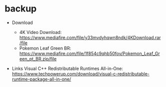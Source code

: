 # backup

- Download
  - 4K Video Download: https://www.mediafire.com/file/y33mvdyhqwn8ndk/4KDownload.rar/file
  - Pokemon Leaf Green BR: https://www.mediafire.com/file/1f854c9qhb50fov/Pokemon_Leaf_Green_pt_BR.zip/file
  
- Links
  Visual C++ Redistributable Runtimes All-in-One: https://www.techpowerup.com/download/visual-c-redistributable-runtime-package-all-in-one/
